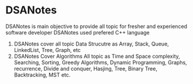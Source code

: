 # DSANotes

DSANotes is main objective to provide all topic for fresher and experienced software developer
DSANotes used prefered C++ language

1. DSANotes cover all topic Data Strucutre as Array, Stack, Queue, LinkedList, Tree, Graph, etc
2. DSANotes Cover Algorithms All topic as Time and Space complexity, Searching, Sorting, Greedy Algorithms, 
   Dynamic Programming, Graphs, recurrence, Divide and conquer,  Hasjing, Tree, Binary Tree, Backtracking,
   MST etc.

